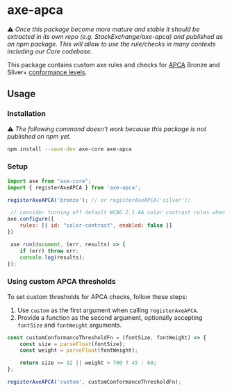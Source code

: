 # axe-apca

⚠️ *Once this package become more mature and stable it should be extracted in its own repo (e.g. StackExchange/axe-apca) and published as an npm package. This will allow to use the rule/checks in many contexts including our Core codebase.*

This package contains custom axe rules and checks for [APCA](https://readtech.org/) Bronze and Silver+ [conformance levels](https://readtech.org/ARC/tests/visual-readability-contrast/?tn=criterion).

## Usage

### Installation

⚠️ *The following command doesn't work because this package is not published on npm yet.*

```bash
npm install --save-dev axe-core axe-apca
```

### Setup

```js
import axe from "axe-core";
import { registerAxeAPCA } from 'axe-apca';

registerAxeAPCA('bronze'); // or registerAxeAPCA('silver');

 // consider turning off default WCAG 2.1 AA color contrast rules when using APCA
axe.configure({
    rules: [{ id: "color-contrast", enabled: false }]
})

 axe.run(document, (err, results) => {
    if (err) throw err;
    console.log(results);
});
```

### Using custom APCA thresholds

To set custom thresholds for APCA checks, follow these steps:

1. Use `custom` as the first argument when calling `registerAxeAPCA`.
1. Provide a function as the second argument, optionally accepting `fontSize` and `fontWeight` arguments.


```js
const customConformanceThresholdFn = (fontSize, fontWeight) => {
    const size = parseFloat(fontSize);
    const weight = parseFloat(fontWeight);

    return size >= 32 || weight > 700 ? 45 : 60;
};

registerAxeAPCA('custom', customConformanceThresholdFn);
```